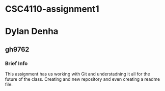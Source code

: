 # CSC4110-assignment1
# Dylan Denha
## gh9762
###  Brief Info
This assignment has us working with Git and understadning it all for the future of the class. Creating and new repository and even creating a readme file.
